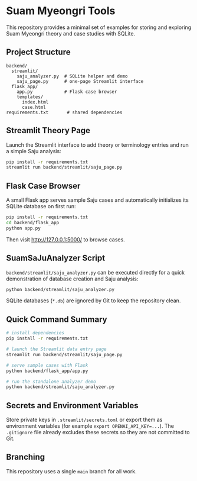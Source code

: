 # Suam Myeongri Tools

This repository provides a minimal set of examples for storing and exploring Suam Myeongri theory and case studies with SQLite.

## Project Structure

```
backend/
  streamlit/
    saju_analyzer.py  # SQLite helper and demo
    saju_page.py      # one-page Streamlit interface
  flask_app/
    app.py            # Flask case browser
    templates/
      index.html
      case.html
requirements.txt       # shared dependencies
```

## Streamlit Theory Page

Launch the Streamlit interface to add theory or terminology entries and run a simple Saju analysis:

```bash
pip install -r requirements.txt
streamlit run backend/streamlit/saju_page.py
```

## Flask Case Browser

A small Flask app serves sample Saju cases and automatically initializes its SQLite database on first run:

```bash
pip install -r requirements.txt
cd backend/flask_app
python app.py
```

Then visit <http://127.0.0.1:5000/> to browse cases.

## SuamSaJuAnalyzer Script

`backend/streamlit/saju_analyzer.py` can be executed directly for a quick demonstration of database creation and Saju analysis:

```bash
python backend/streamlit/saju_analyzer.py
```

SQLite databases (`*.db`) are ignored by Git to keep the repository clean.

## Quick Command Summary

```bash
# install dependencies
pip install -r requirements.txt

# launch the Streamlit data entry page
streamlit run backend/streamlit/saju_page.py

# serve sample cases with Flask
python backend/flask_app/app.py

# run the standalone analyzer demo
python backend/streamlit/saju_analyzer.py
```

## Secrets and Environment Variables

Store private keys in `.streamlit/secrets.toml` or export them as environment
variables (for example `export OPENAI_API_KEY=...`). The `.gitignore` file
already excludes these secrets so they are not committed to Git.

## Branching

This repository uses a single `main` branch for all work.
